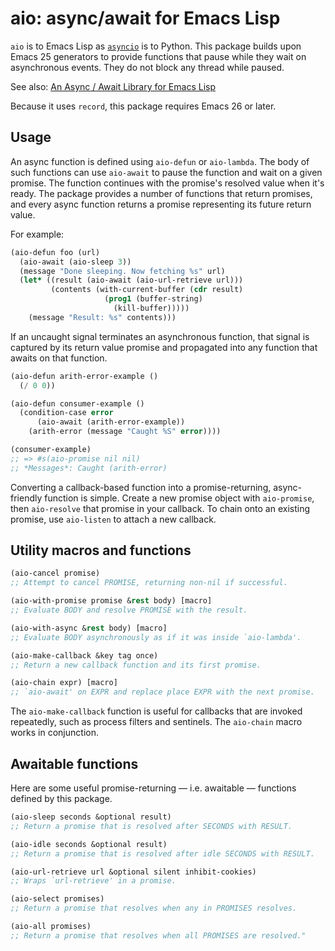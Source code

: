 # aio: async/await for Emacs Lisp

`aio` is to Emacs Lisp as [`asyncio`][asyncio] is to Python. This
package builds upon Emacs 25 generators to provide functions that
pause while they wait on asynchronous events. They do not block any
thread while paused.

See also: [An Async / Await Library for Emacs Lisp][post]

Because it uses `record`, this package requires Emacs 26 or later.

## Usage

An async function is defined using `aio-defun` or `aio-lambda`. The
body of such functions can use `aio-await` to pause the function and
wait on a given promise. The function continues with the promise's
resolved value when it's ready. The package provides a number of
functions that return promises, and every async function returns a
promise representing its future return value.

For example:

```el
(aio-defun foo (url)
  (aio-await (aio-sleep 3))
  (message "Done sleeping. Now fetching %s" url)
  (let* ((result (aio-await (aio-url-retrieve url)))
         (contents (with-current-buffer (cdr result)
                     (prog1 (buffer-string)
                       (kill-buffer)))))
    (message "Result: %s" contents)))
```

If an uncaught signal terminates an asynchronous function, that signal
is captured by its return value promise and propagated into any
function that awaits on that function.

```el
(aio-defun arith-error-example ()
  (/ 0 0))

(aio-defun consumer-example ()
  (condition-case error
      (aio-await (arith-error-example))
    (arith-error (message "Caught %S" error))))

(consumer-example)
;; => #s(aio-promise nil nil)
;; *Messages*: Caught (arith-error)
```

Converting a callback-based function into a promise-returning,
async-friendly function is simple. Create a new promise object with
`aio-promise`, then `aio-resolve` that promise in your callback. To
chain onto an existing promise, use `aio-listen` to attach a new
callback.

## Utility macros and functions

```el
(aio-cancel promise)
;; Attempt to cancel PROMISE, returning non-nil if successful.

(aio-with-promise promise &rest body) [macro]
;; Evaluate BODY and resolve PROMISE with the result.

(aio-with-async &rest body) [macro]
;; Evaluate BODY asynchronously as if it was inside `aio-lambda'.

(aio-make-callback &key tag once)
;; Return a new callback function and its first promise.

(aio-chain expr) [macro]
;; `aio-await' on EXPR and replace place EXPR with the next promise.
```

The `aio-make-callback` function is useful for callbacks that are
invoked repeatedly, such as process filters and sentinels. The
`aio-chain` macro works in conjunction.

## Awaitable functions

Here are some useful promise-returning — i.e. awaitable — functions
defined by this package.

```el
(aio-sleep seconds &optional result)
;; Return a promise that is resolved after SECONDS with RESULT.

(aio-idle seconds &optional result)
;; Return a promise that is resolved after idle SECONDS with RESULT.

(aio-url-retrieve url &optional silent inhibit-cookies)
;; Wraps `url-retrieve' in a promise.

(aio-select promises)
;; Return a promise that resolves when any in PROMISES resolves.

(aio-all promises)
;; Return a promise that resolves when all PROMISES are resolved."
```


[asyncio]: https://docs.python.org/3/library/asyncio.html
[post]: https://nullprogram.com/blog/2019/03/10/
